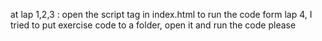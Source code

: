 at lap 1,2,3 : open the script tag in index.html to run the code 
form lap 4, I tried to put exercise code to a folder, open it and run the code please
